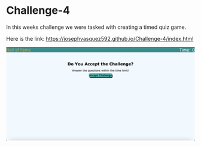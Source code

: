 # Challenge-4
In this weeks challenge we were tasked with creating a timed quiz game. 

Here is the link: https://josephvasquez592.github.io/Challenge-4/index.html

![This is an image](./assets/images/Quiz.png)

